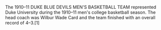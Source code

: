 The 1910–11 DUKE BLUE DEVILS MEN'S BASKETBALL TEAM represented Duke University during the 1910–11 men's college basketball season. The head coach was Wilbur Wade Card and the team finished with an overall record of 4–3.[1]
